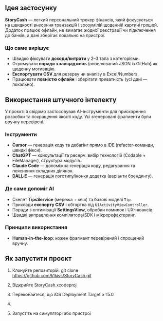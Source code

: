 ## Ідея застосунку

**StoryCash** — легкий персональний трекер фінансів, який фокусується на швидкості внесення транзакцій і зрозумілій щоденній картині грошей. Додаток працює офлайн, не вимагає жодної реєстрації чи підключення до банків, а дані зберігає локально на пристрої.

### Що саме вирішує
- Швидко фіксувати **доходи/витрати** у 2–3 тапа з категоріями.
- Отримувати **поради з заощаджень** (оновлюваний JSON із GitHub) як щоденну мотивацію.
- **Експортувати CSV** для резерву чи аналізу в Excel/Numbers.
- Працювати **повністю офлайн** і зберігати приватність (усі дані — локально).

## Використання штучного інтелекту

У проєкті я свідомо застосовував AI-інструменти для прискорення розробки та покращення якості коду. Усі згенеровані фрагменти були вручну перевірені.

### Інструменти
- **Cursor** — генерація коду та дебагінг прямо в IDE (refactor-команди, швидкі фікси).
- **ChatGPT** — консультації та ресерч: вибір технологій (Codable + FileManager), структура модулів.
- **Claude Code** — допоміжна генерація коду, редагування та пояснення складних ділянок.
- **DALL·E** — генерація логотипу/іконки додатка (варіанти брендингу).

### Де саме допоміг AI
- Скелет **TipsService** (мережа + кеш) та базові моделі `Tip`.
- Приклади **експорту CSV** і обгортка під `UIActivityViewController`.
- Поради з оптимізації **SettingsView**, обробки помилок і UX-нюансів.
- Швидкі виправлення компілятора/SDK і мікрорефакторинг.

### Принципи використання
- **Human-in-the-loop**: кожен фрагмент перевірений і спрощений вручну.


## Як запустити проєкт

1. Клонуйте репозиторій:
   git clone https://github.com/li1kiss/StoryCash.git
   
2.	Відкрийте StoryCash.xcodeproj

3. Переконайтеся, що iOS Deployment Target ≥ 15.0
4. 
5. Запустіть на симуляторі або пристрої

